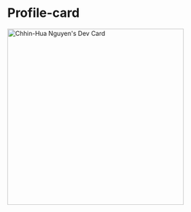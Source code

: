 # Profile-card
 
 <a href="https://app.daily.dev/ziinHua"><img src="https://api.daily.dev/devcards/a123ff06772a4435b38ac735db0f9300.png?r=k0t" width="400" alt="Chhin-Hua Nguyen's Dev Card"/></a>
